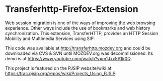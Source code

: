 Transferhttp-Firefox-Extension
==============================

Web session migration is one of the ways of improving the web browsing experience. Other ways include the use of bookmarks and web history synchronization. This extension, TransferHTTP, provides an HTTP Session Mobility and Multimedia Services using SIP. 

This code was available at http://transferhttp.mozdev.org and could be downloaded via CVS & SVN until MOZDEV.org was decommissioned. Its demo is at https://www.youtube.com/watch?v=m1Jxx5A1k0Q. 

This project is featured on the PJSIP website/wiki at https://trac.pjsip.org/repos/wiki/Projects_Using_PJSIP.
